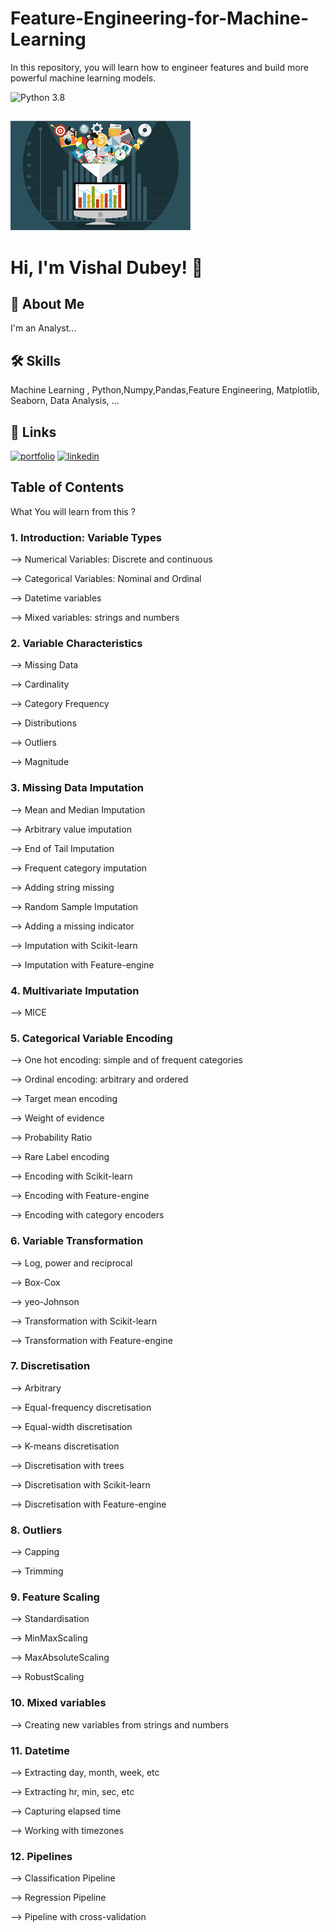 
# Feature-Engineering-for-Machine-Learning

In this repository, you will learn how to engineer features and build more powerful machine learning models. 


![Python 3.8](https://camo.githubusercontent.com/1457395ccb343d919cbb9d7ad8d2523fdd639d67d9048a035d34cda214fbdf76/68747470733a2f2f696d672e736869656c64732e696f2f62616467652f707974686f6e2d332e382d737563636573732e737667)
  
## 

![Screenshots](https://github.com/vishaldubey180/Feature-Engineering-for-Machine-Learning/blob/main/download.png)

  
# Hi, I'm Vishal Dubey! 👋

  
## 🚀 About Me
I'm an Analyst...



  
## 🛠 Skills
Machine Learning , Python,Numpy,Pandas,Feature Engineering, Matplotlib, Seaborn, Data Analysis, ...

  
## 🔗 Links
[![portfolio](https://img.shields.io/badge/my_portfolio-000?style=for-the-badge&logo=ko-fi&logoColor=white)](https://www.smartr.me/public/profiles/vishal.dubey210/)
[![linkedin](https://img.shields.io/badge/linkedin-0A66C2?style=for-the-badge&logo=linkedin&logoColor=white)](https://www.linkedin.com/in/vishal-dubey-b944791a7/)


  
## Table of Contents

What You will learn from this ? 

  
### 1. Introduction: Variable Types

-->  Numerical Variables: Discrete and continuous

-->  Categorical Variables: Nominal and Ordinal

-->  Datetime variables

-->  Mixed variables: strings and numbers
    
### 2. Variable Characteristics

--> Missing Data

--> Cardinality

--> Category Frequency

--> Distributions

--> Outliers

--> Magnitude

### 3. Missing Data Imputation



--> Mean and Median Imputation


--> Arbitrary value imputation

--> End of Tail Imputation

--> Frequent category imputation

--> Adding string missing

--> Random Sample Imputation

--> Adding a missing indicator

--> Imputation with Scikit-learn

--> Imputation with Feature-engine

### 4. Multivariate Imputation

--> MICE


### 5. Categorical Variable Encoding

--> One hot encoding: simple and of frequent categories

--> Ordinal encoding: arbitrary and ordered

--> Target mean encoding

--> Weight of evidence

--> Probability Ratio

--> Rare Label encoding

--> Encoding with Scikit-learn

--> Encoding with Feature-engine

--> Encoding with category encoders


### 6. Variable Transformation

--> Log, power and reciprocal

--> Box-Cox

--> yeo-Johnson

--> Transformation with Scikit-learn

--> Transformation with Feature-engine


### 7. Discretisation

--> Arbitrary

--> Equal-frequency discretisation

--> Equal-width discretisation

--> K-means discretisation

--> Discretisation with trees

--> Discretisation with Scikit-learn

--> Discretisation with Feature-engine


### 8. Outliers

--> Capping

--> Trimming


### 9. Feature Scaling

--> Standardisation

--> MinMaxScaling

--> MaxAbsoluteScaling

--> RobustScaling

### 10. Mixed variables

--> Creating new variables from strings and numbers


### 11. Datetime

--> Extracting day, month, week, etc

--> Extracting hr, min, sec, etc

--> Capturing elapsed time

--> Working with timezones


### 12. Pipelines

--> Classification Pipeline

--> Regression Pipeline

--> Pipeline with cross-validation